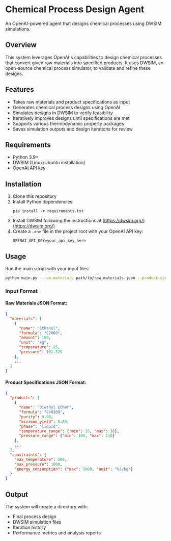 # Chemical Process Design Agent

An OpenAI-powered agent that designs chemical processes using DWSIM simulations.

## Overview

This system leverages OpenAI's capabilities to design chemical processes that convert given raw materials into specified products. It uses DWSIM, an open-source chemical process simulator, to validate and refine these designs.

## Features

- Takes raw materials and product specifications as input
- Generates chemical process designs using OpenAI
- Simulates designs in DWSIM to verify feasibility
- Iteratively improves designs until specifications are met
- Supports various thermodynamic property packages
- Saves simulation outputs and design iterations for review

## Requirements

- Python 3.9+
- DWSIM (Linux/Ubuntu installation)
- OpenAI API key

## Installation

1. Clone this repository
2. Install Python dependencies:
   ```
   pip install -r requirements.txt
   ```
3. Install DWSIM following the instructions at [https://dwsim.org/](https://dwsim.org/)
4. Create a `.env` file in the project root with your OpenAI API key:
   ```
   OPENAI_API_KEY=your_api_key_here
   ```

## Usage

Run the main script with your input files:

```bash
python main.py --raw-materials path/to/raw_materials.json --product-specs path/to/product_specs.json --property-package NRTL
```

### Input Format

#### Raw Materials JSON Format:
```json
{
  "materials": [
    {
      "name": "Ethanol",
      "formula": "C2H6O",
      "amount": 100,
      "unit": "kg",
      "temperature": 25,
      "pressure": 101.325
    },
    ...
  ]
}
```

#### Product Specifications JSON Format:
```json
{
  "products": [
    {
      "name": "Diethyl Ether",
      "formula": "C4H10O",
      "purity": 0.98,
      "minimum_yield": 0.85,
      "phase": "liquid",
      "temperature_range": {"min": 20, "max": 30},
      "pressure_range": {"min": 100, "max": 110}
    },
    ...
  ],
  "constraints": {
    "max_temperature": 200,
    "max_pressure": 1000,
    "energy_consumption": {"max": 5000, "unit": "kJ/kg"}
  }
}
```

## Output

The system will create a directory with:
- Final process design
- DWSIM simulation files
- Iteration history
- Performance metrics and analysis reports